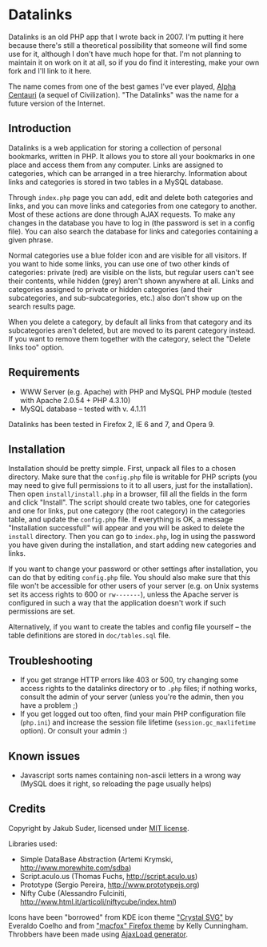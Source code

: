 # Datalinks

Datalinks is an old PHP app that I wrote back in 2007. I'm putting it here because there's still a theoretical
possibility that someone will find some use for it, although I don't have much hope for that. I'm not planning to
maintain it on work on it at all, so if you do find it interesting, make your own fork and I'll link to it here.

The name comes from one of the best games I've ever played,
[Alpha Centauri](http://en.wikipedia.org/wiki/Sid_Meier's_Alpha_Centauri) (a sequel of Civilization). "The Datalinks"
was the name for a future version of the Internet.

## Introduction

Datalinks is a web application for storing a collection of personal bookmarks, written in PHP. It allows you to
store all your bookmarks in one place and access them from any computer. Links are assigned to categories, which can be
arranged in a tree hierarchy. Information about links and categories is stored in two tables in a MySQL database.

Through `index.php` page you can add, edit and delete both categories and links, and you can move links and categories
from one category to another. Most of these actions are done through AJAX requests. To make any changes in the database
you have to log in (the password is set in a config file). You can also search the database for links and categories
containing a given phrase.

Normal categories use a blue folder icon and are visible for all visitors. If you want to hide some links, you can use
one of two other kinds of categories: private (red) are visible on the lists, but regular users can't see their
contents, while hidden (grey) aren't shown anywhere at all. Links and categories assigned to private or hidden
categories (and their subcategories, and sub-subcategories, etc.) also don't show up on the search results page.

When you delete a category, by default all links from that category and its subcategories aren't deleted, but are moved
to its parent category instead. If you want to remove them together with the category, select the "Delete links too"
option.


## Requirements

* WWW Server (e.g. Apache) with PHP and MySQL PHP module (tested with Apache 2.0.54 + PHP 4.3.10)
* MySQL database – tested with v. 4.1.11

Datalinks has been tested in Firefox 2, IE 6 and 7, and Opera 9.


## Installation

Installation should be pretty simple. First, unpack all files to a chosen directory. Make sure that the `config.php`
file is writable for PHP scripts (you may need to give full permissions to it to all users, just for the installation).
Then open `install/install.php` in a browser, fill all the fields in the form and click "Install". The script should
create two tables, one for categories and one for links, put one category (the root category) in the categories table,
and update the `config.php` file. If everything is OK, a message "Installation successful!" will appear and you will be
asked to delete the `install` directory. Then you can go to `index.php`, log in using the password you have given during
the installation, and start adding new categories and links.

If you want to change your password or other settings after installation, you can do that by editing `config.php` file.
You should also make sure that this file won't be accessible for other users of your server (e.g. on Unix systems set
its access rights to 600 or `rw-------`), unless the Apache server is configured in such a way that the application
doesn't work if such permissions are set.

Alternatively, if you want to create the tables and config file yourself – the table definitions are stored in
`doc/tables.sql` file.

## Troubleshooting

* If you get strange HTTP errors like 403 or 500, try changing some access rights to the datalinks directory or to
`.php` files; if nothing works, consult the admin of your server (unless you're the admin, then you have a problem ;)
* If you get logged out too often, find your main PHP configuration file (`php.ini`) and increase the session file
lifetime (`session.gc_maxlifetime` option). Or consult your admin :)


## Known issues

* Javascript sorts names containing non-ascii letters in a wrong way (MySQL does it right, so reloading the page usually
helps)

## Credits

Copyright by Jakub Suder, licensed under [MIT license](blob/master/MIT-LICENSE.txt).

Libraries used:

* Simple DataBase Abstraction (Artemi Krymski, <http://www.morewhite.com/sdba>)
* Script.aculo.us (Thomas Fuchs, <http://script.aculo.us>)
* Prototype (Sergio Pereira, <http://www.prototypejs.org>)
* Nifty Cube (Alessandro Fulciniti, <http://www.html.it/articoli/niftycube/index.html>)

Icons have been "borrowed" from KDE icon theme ["Crystal SVG"](http://everaldo.com/crystal.html) by Everaldo Coelho and
from ["macfox" Firefox theme](http://www.webether.com/macfox) by Kelly Cunningham. Throbbers have been made using
[AjaxLoad generator](http://www.ajaxload.info).
